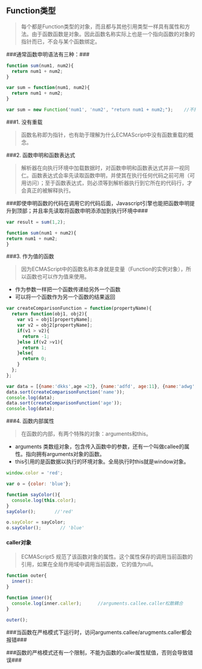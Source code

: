 ## Function类型

> 每个都是Function类型的对象，而且都与其他引用类型一样具有属性和方法。由于函数函数是对象。因此函数名称实际上也是一个指向函数的对象的指针而已，不会与某个函数绑定。

###通常函数申明语法有三种：###

```javascript
function sum(num1, num2){
  return num1 + num2;
}

var sum = function(num1, num2){
  return num1 + num2;
}

var sum = new Function('num1', 'num2', "return num1 + num2;");    //不推荐，可能导致解析两次代码
```

###1. 没有重载

> 函数名称即为指针，也有助于理解为什么ECMAScript中没有函数重载的概念。

###2. 函数申明和函数表达式

> 解析器在向执行环境中加载数据时，对函数申明和函数表达式并非一视同仁。函数表达式会率先读取函数申明，并使其在执行任何代码之前可用（可用访问）；至于函数表达式，则必须等到解析器执行到它所在的代码行，才会真正的被解释执行。

###即使申明函数的代码在调用它的代码后面，Javascript引擎也能把函数申明提升到顶部；并且率先读取将函数申明添添加到执行环境中###

```javascript
var result = sum(1,2);

function sum(num1 + num2){
return num1 + num2;
}
```

###3. 作为值的函数

> 因为ECMAScript中的函数名称本身就是变量（Function的实例对象），所以函数也可以作为值来使用。
* 作为参数一样把一个函数传递给另外一个函数
* 可以将一个函数作为另一个函数的结果返回

```javascript
var createComparisonFunction = function(propertyName){
  return function(obj1, obj2){
    var v1 = obj1[propertyName];
    var v2 = obj2[propertyName];
    if(v1 > v2){
      return -1;
    }else if(v2 >v1){
      return 1;
    }else{
      return 0;
    }
  };
};

var data = [{name:'dkks',age =23}, {name:'adfd', age:11}, {name:'adwg', age:32}];
data.sort(createComparisonFunction('name'));
console.log(data);
data.sort(createComparisonFunction('age'));
console.log(data);
```

###4. 函数内部属性

> 在函数的内部，有两个特殊的对象：arguments和this。
* arguments 类数组对象，包含传入函数中的参数，还有一个叫做callee的属性。指向拥有arguments对象的函数。
* this引用的是函数据以执行的环境对象。全局执行时this就是window对象。

```javascript
window.color = 'red';

var o = {color: 'blue'};

function sayColor(){
  console.log(this.color);
}
sayColor();       //'red'

o.sayColor = sayColor;
o.sayColor();       // 'blue'

```

#### caller对象

> ECMAScript5 规范了该函数对象的属性。这个属性保存的调用当前函数的引用，如果在全局作用域中调用当前函数，它的值为null。

```javascript
function outer{
  inner():
}

function inner(){
  console.log(inner.caller);      //arguments.callee.caller松散耦合
}

outer();
```

###当函数在严格模式下运行时，访问arguments.callee/arugments.caller都会报错###

###函数的严格模式还有一个限制，不能为函数的caller属性赋值，否则会导致错误###

















